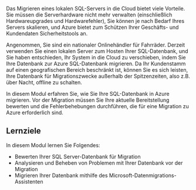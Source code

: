 Das Migrieren eines lokalen SQL-Servers in die Cloud bietet viele Vorteile. Sie müssen die Serverhardware nicht mehr verwalten (einschließlich Hardwareupgrades und Hardwarefehler), Sie können je nach Bedarf Ihres Servers skalieren, und Azure bietet zum Schützen Ihrer Geschäfts- und Kundendaten Sicherheitstools an.

Angenommen, Sie sind ein nationaler Onlinehändler für Fahrräder. Derzeit verwenden Sie einen lokalen Server zum Hosten Ihrer SQL-Datenbank, und Sie haben entschieden, Ihr System in die Cloud zu verschieben, indem Sie Ihre Datenbank zur Azure SQL-Datenbank migrieren. Da Ihr Kundenstamm auf einen geografischen Bereich beschränkt ist, können Sie es sich leisten, Ihre Datenbank für Migrationszwecke außerhalb der Spitzenzeiten, also z.B. über Nacht, offline zu schalten.

In diesem Modul erfahren Sie, wie Sie Ihre SQL-Datenbank in Azure migrieren. Vor der Migration müssen Sie Ihre aktuelle Bereitstellung bewerten und die Fehlerbehebungen durchführen, die für eine Migration zu Azure erforderlich sind.

## <a name="learning-objectives"></a>Lernziele

In diesem Modul lernen Sie Folgendes:
- Bewerten Ihrer SQL Server-Datenbank für Migration
- Analysieren und Beheben von Problemen mit Ihrer Datenbank vor der Migration
- Migrieren Ihrer Datenbank mithilfe des Microsoft-Datenmigrations-Assistenten
